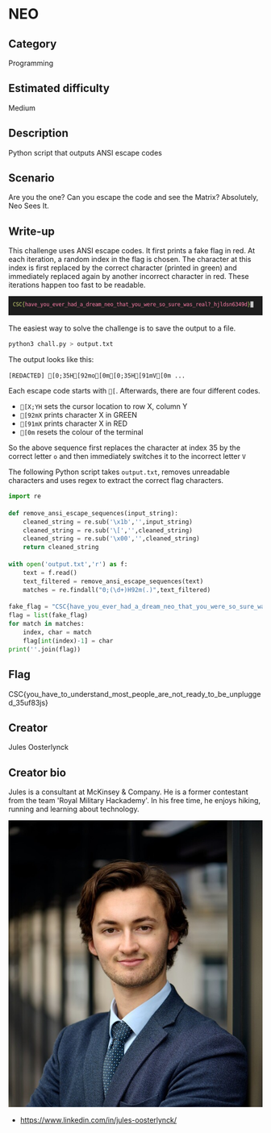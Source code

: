 # NEO

## Category
Programming

## Estimated difficulty
Medium

## Description
Python script that outputs ANSI escape codes

## Scenario
Are you the one? Can you escape the code and see the Matrix? Absolutely, Neo Sees It.

## Write-up
This challenge uses ANSI escape codes. It first prints a fake flag in red. At each iteration, a random index in the flag is chosen. The character at this index is first replaced by the correct character (printed in green) and immediately replaced again by another incorrect character in red. These iterations happen too fast to be readable.

![picture](Resources/matrix.gif)

The easiest way to solve the challenge is to save the output to a file.

```bash
python3 chall.py > output.txt
```

The output looks like this:

`[REDACTED] [0;35H[92mo[0m[0;35H[91mV[0m ...`

Each escape code starts with `[`. Afterwards, there are four different codes.

- `[X;YH` sets the cursor location to row X, column Y
- `[92mX` prints character X in GREEN
- `[91mX` prints character X in RED
- `[0m` resets the colour of the terminal

So the above sequence first replaces the character at index 35 by the correct letter `o` and then immediately switches it to the incorrect letter `V`

The following Python script takes `output.txt`, removes unreadable characters and uses regex to extract the correct flag characters.

```py
import re

def remove_ansi_escape_sequences(input_string):
    cleaned_string = re.sub('\x1b','',input_string)
    cleaned_string = re.sub('\[','',cleaned_string)
    cleaned_string = re.sub('\x00','',cleaned_string)
    return cleaned_string

with open('output.txt','r') as f:
    text = f.read()
    text_filtered = remove_ansi_escape_sequences(text)
    matches = re.findall("0;(\d+)H92m(.)",text_filtered)

fake_flag = "CSC{have_you_ever_had_a_dream_neo_that_you_were_so_sure_was_real?_hjldsn6349d}"
flag = list(fake_flag)
for match in matches:
    index, char = match
    flag[int(index)-1] = char
print(''.join(flag))
```

## Flag
CSC{you_have_to_understand_most_people_are_not_ready_to_be_unplugged_35uf83js}

## Creator
Jules Oosterlynck

## Creator bio
Jules is a consultant at McKinsey & Company. He is a former contestant from the team 'Royal Military Hackademy'. In his free time, he enjoys hiking, running and learning about technology.

![picture](Resources/picture.jpg)

- https://www.linkedin.com/in/jules-oosterlynck/
